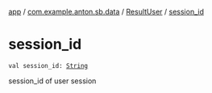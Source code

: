 [app](../../index.md) / [com.example.anton.sb.data](../index.md) / [ResultUser](index.md) / [session_id](./session_id.md)

# session_id

`val session_id: `[`String`](https://kotlinlang.org/api/latest/jvm/stdlib/kotlin/-string/index.html)

session_id of user session

